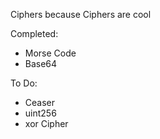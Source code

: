 Ciphers because Ciphers are cool

Completed:
* Morse Code
* Base64

To Do:
* Ceaser
* uint256
* xor Cipher